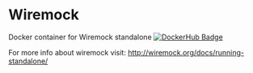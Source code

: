 # Wiremock
Docker container for Wiremock standalone
[![DockerHub Badge](http://dockeri.co/image/kpavlov/wiremock)](https://hub.docker.com/r/kpavlov/wiremock)

For more info about wiremock visit: http://wiremock.org/docs/running-standalone/
